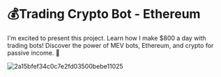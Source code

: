 # 💰Trading Crypto Bot  -  Ethereum
I'm excited to present this project.  Learn how I make $800 a day with trading bots! Discover the power of MEV bots, Ethereum, and crypto for passive income. 💸

![2a15bfef34c0c7e2fd03500bebe11025](https://github.com/user-attachments/assets/8ad23070-376c-47ae-aa76-a67b189e173d)
